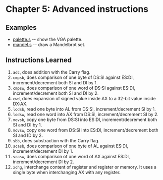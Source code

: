 # Chapter 5: Advanced instructions

## Examples

- [palette.s](palette.s) -- show the VGA palette.
- [mandel.s](mandel.s) -- draw a Mandelbrot set.


## Instructions Learned

1. `adc`, does addition with the Carry flag.
2. `cmpsb`, does comparison of one byte of DS:SI against ES:DI, increment/decrement both SI and DI by 1.
3. `cmpsw`, does comparison of one word of DS:SI against ES:DI, increment/decrement both SI and DI by 2.
4. `cwd`, does expansion of signed value inside AX to a 32-bit value inside DX:AX.
5. `lodsb`, read one byte into AL from DS:SI, increment/decrement SI by 1.
6. `lodsw`, read one word into AX from DS:SI, increment/decrement SI by 2.
7. `movsb`, copy one byte from DS:SI into ES:DI, increment/decrement both SI and DI by 1.
8. `movsw`, copy one word from DS:SI into ES:DI, increment/decrement both SI and ID by 2.
9. `sbb`, does substraction with the Carry flag.
10. `scasb`, does comparison of one byte of AL against ES:DI, increment/decrement DI by 1.
11. `scasw`, does comparison of one word of AX against ES:DI, increment/decrement DI by 2.
12. `xchg`, interchange content of register and register or memory.  It uses a single byte when interchanging AX with any register.
